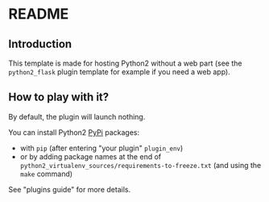 # README

## Introduction

This template is made for hosting Python2
without a web part (see the `python2_flask` plugin template for example if you need a web app).

## How to play with it?

By default, the plugin will launch nothing.

You can install Python2 [PyPi](https://pypi.org) packages:

- with `pip` (after entering "your plugin" `plugin_env`)
- or by adding package names at the end of `python2_virtualenv_sources/requirements-to-freeze.txt` (and using the `make` command)

See "plugins guide" for more details.
